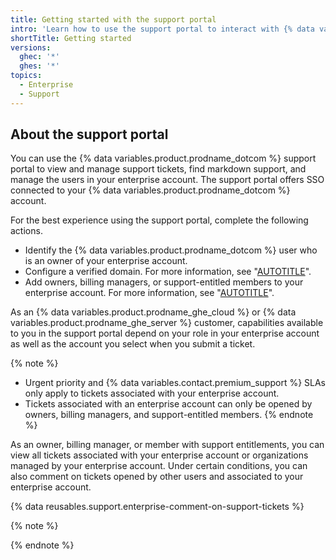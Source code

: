 ```yaml
---
title: Getting started with the support portal
intro: 'Learn how to use the support portal to interact with {% data variables.contact.github_support %}.'
shortTitle: Getting started
versions:
  ghec: '*'
  ghes: '*'
topics:
  - Enterprise
  - Support
---
```


## About the support portal

You can use the {% data variables.product.prodname_dotcom %} support portal to view and manage support tickets, find markdown support, and manage the users in your enterprise account. The support portal offers SSO connected to your {% data variables.product.prodname_dotcom %} account.

For the best experience using the support portal, complete the following actions.

- Identify the {% data variables.product.prodname_dotcom %} user who is an owner of your enterprise account.
- Configure a verified domain. For more information, see "[AUTOTITLE](/github/setting-up-and-managing-organizations-and-teams/verifying-your-organizations-domain)".
- Add owners, billing managers, or support-entitled members to your enterprise account. For more information, see "[AUTOTITLE](/organizations/managing-membership-in-your-organization/adding-people-to-your-organization)".

As an {% data variables.product.prodname_ghe_cloud %} or {% data variables.product.prodname_ghe_server %} customer, capabilities available to you in the support portal depend on your role in your enterprise account as well as the account you select when you submit a ticket. 

{% note %}
- Urgent priority and {% data variables.contact.premium_support %} SLAs only apply to tickets associated with your enterprise account. 
- Tickets associated with an enterprise account can only be opened by owners, billing managers, and support-entitled members.
{% endnote %}

As an owner, billing manager, or member with support entitlements, you can view all tickets associated with your enterprise account or organizations managed by your enterprise account. Under certain conditions, you can also comment on tickets opened by other users and associated to your enterprise account.

{% data reusables.support.enterprise-comment-on-support-tickets %}

{% note %}


{% endnote %}
